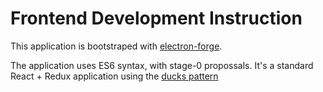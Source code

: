 # Frontend Development Instruction

This application is bootstraped with [electron-forge](https://electronforge.io/).

The application uses ES6 syntax, with stage-0 propossals. It's a standard React + Redux application using the [ducks pattern](https://github.com/erikras/ducks-modular-redux)

